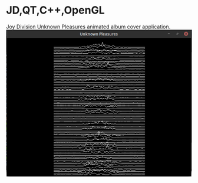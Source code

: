 # JD,QT,C++,OpenGL
Joy Division Unknown Pleasures animated album cover application.
<img src = "pictures/Снимок экрана от 2020-02-13 23-24-25.png" />
